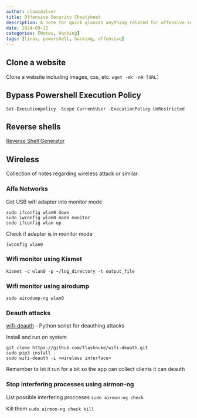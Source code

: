 ```yaml
---
author: clausmalver
title: Offensive Security Cheatsheet
description: A note for quick glances anything related for offensive security.
date: 2024-09-22
categories: [Notes, Hacking]
tags: [linux, powershell, hacking, offensive]
---
```

## Clone a website

Clone a website including images, css, etc.
`wget -mk -nH [URL]`

## Bypass Powershell Execution Policy
`Set-Executionpolicy -Scope CurrentUser -ExecutionPolicy UnRestricted`

## Reverse shells
[Reverse Shell Generator](https://www.revshells.com/)

## Wireless

Collection of notes regarding wireless attack or similar.

### Alfa Networks

Get USB wifi adapter into monitor mode

```
sudo ifconfig wlan0 down
sudo iwconfig wlan0 mode monitor
sudo ifconfig wlan up
```
Check if adapter is in monitor mode

`iwconfig wlan0`

### Wifi monitor using Kismet

`kismet -c wlan0 -p ~/log_directory -t output_file`

### Wifi monitor using airodump

`sudo airodump-ng wlan0`

### Deauth attacks

[wifi-deauth](https://github.com/flashnuke/wifi-deauth) - Python script for deauthing attacks

Install and run on system
```
git clone https://github.com/flashnuke/wifi-deauth.git
sudo pip3 install .
sudo wifi-deauth -i <wireless interface>
```

Remember to let it run for a bit so the app can collect clients it can deauth

### Stop interfering processes using airmon-ng

List possible interfering procceses
`sudo airmon-ng check`

Kill them
`sudo airmon-ng check kill`

